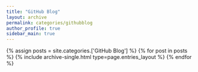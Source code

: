 ```yaml
---
title: "GitHub Blog"
layout: archive
permalink: categories/githubblog
author_profile: true
sidebar_main: true
---
```



{% assign posts = site.categories.['GitHub Blog'] %}
{% for post in posts %} {% include archive-single.html type=page.entries_layout %} {% endfor %}